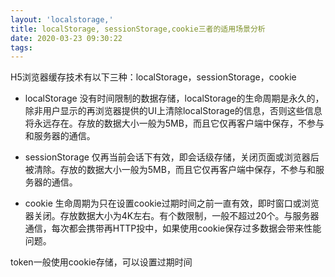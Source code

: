 ```yaml
---
layout: 'localstorage,'
title: localStorage, sessionStorage,cookie三者的适用场景分析
date: 2020-03-23 09:30:22
tags:
---
```


H5浏览器缓存技术有以下三种：localStorage，sessionStorage，cookie

- localStorage 没有时间限制的数据存储，localStorage的生命周期是永久的，除非用户显示的再浏览器提供的UI上清除localStorage的信息，否则这些信息将永远存在。存放的数据大小一般为5MB，而且它仅再客户端中保存，不参与和服务器的通信。

- sessionStorage 仅再当前会话下有效，即会话级存储，关闭页面或浏览器后被清除。存放的数据大小一般为5MB，而且它仅再客户端中保存，不参与和服务器的通信。

- cookie 生命周期为只在设置cookie过期时间之前一直有效，即时窗口或浏览器关闭。存放数据大小为4K左右。有个数限制，一般不超过20个。与服务器通信，每次都会携带再HTTP投中，如果使用cookie保存过多数据会带来性能问题。

token一般使用cookie存储，可以设置过期时间